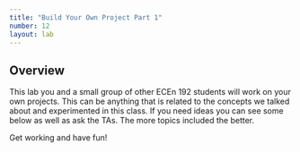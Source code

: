 ```yaml
---
title: "Build Your Own Project Part 1"
number: 12
layout: lab
---
```


<!-- There is no dynamic figures script on this page, as there are no elements. If you add elements, please go to another page and copy the notice and script at the top and bottom of the page, to keep the formatting of figures consistent. -->

## Overview


This lab you and a small group of other ECEn 192 students will work on your own projects. This can be anything that is related to the concepts we talked about and experimented in this class. If you need ideas you can see some below as well as ask the TAs. The more topics included the better. 

Get working and have fun!
